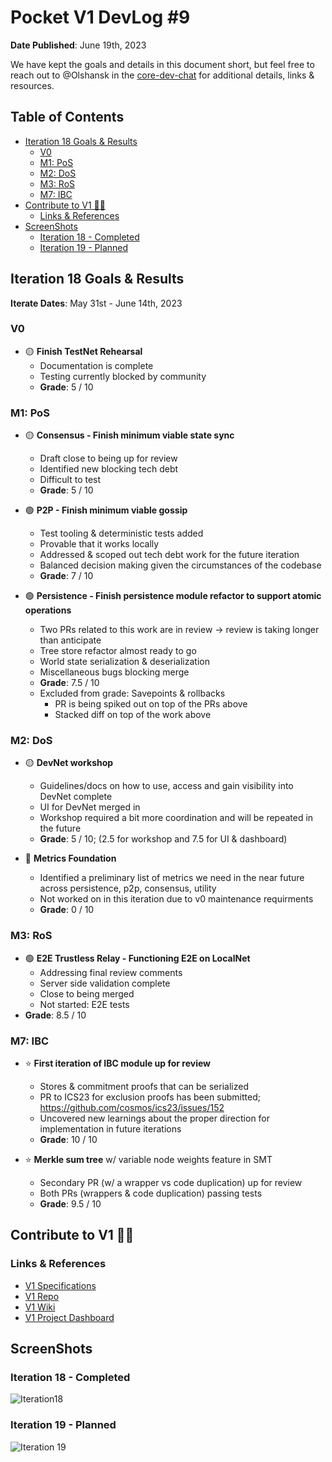 # Pocket V1 DevLog #9 <!-- omit in toc -->

**Date Published**: June 19th, 2023

We have kept the goals and details in this document short, but feel free to reach out to @Olshansk in the [core-dev-chat](https://discord.com/channels/553741558869131266/986789914379186226) for additional details, links & resources.

## Table of Contents <!-- omit in toc -->

- [Iteration 18 Goals \& Results](#iteration-18-goals--results)
  - [V0](#v0)
  - [M1: PoS](#m1-pos)
  - [M2: DoS](#m2-dos)
  - [M3: RoS](#m3-ros)
  - [M7: IBC](#m7-ibc)
- [Contribute to V1 🧑‍💻](#contribute-to-v1-)
  - [Links \& References](#links--references)
- [ScreenShots](#screenshots)
  - [Iteration 18 - Completed](#iteration-18---completed)
  - [Iteration 19 - Planned](#iteration-19---planned)

## Iteration 18 Goals & Results

**Iterate Dates**: May 31st - June 14th, 2023

### V0

- 🟡 **Finish TestNet Rehearsal**
  - Documentation is complete
  - Testing currently blocked by community
  - **Grade**: 5 / 10

### M1: PoS

- 🟡 **Consensus - Finish minimum viable state sync**

  - Draft close to being up for review
  - Identified new blocking tech debt
  - Difficult to test
  - **Grade**: 5 / 10

- 🟢 **P2P - Finish minimum viable gossip**

  - Test tooling & deterministic tests added
  - Provable that it works locally
  - Addressed & scoped out tech debt work for the future iteration
  - Balanced decision making given the circumstances of the codebase
  - **Grade**: 7 / 10

- 🟢 **Persistence - Finish persistence module refactor to support atomic operations**
  - Two PRs related to this work are in review → review is taking longer than anticipate
  - Tree store refactor almost ready to go
  - World state serialization & deserialization
  - Miscellaneous bugs blocking merge
  - **Grade**: 7.5 / 10
  - Excluded from grade: Savepoints & rollbacks
    - PR is being spiked out on top of the PRs above
    - Stacked diff on top of the work above

### M2: DoS

- 🟡 **DevNet workshop**

  - Guidelines/docs on how to use, access and gain visibility into DevNet complete
  - UI for DevNet merged in
  - Workshop required a bit more coordination and will be repeated in the future
  - **Grade**: 5 / 10; (2.5 for workshop and 7.5 for UI & dashboard)

- 🔴 **Metrics Foundation**
  - Identified a preliminary list of metrics we need in the near future across persistence, p2p, consensus, utility
  - Not worked on in this iteration due to v0 maintenance requirments
  - **Grade**: 0 / 10

### M3: RoS

- 🟢 **E2E Trustless Relay - Functioning E2E on LocalNet**
  - Addressing final review comments
  - Server side validation complete
  - Close to being merged
  - Not started: E2E tests
- **Grade**: 8.5 / 10

### M7: IBC

- ⭐ **First iteration of IBC module up for review**

  - Stores & commitment proofs that can be serialized
  - PR to ICS23 for exclusion proofs has been submitted; https://github.com/cosmos/ics23/issues/152
  - Uncovered new learnings about the proper direction for implementation in future iterations
  - **Grade**: 10 / 10

- ⭐ **Merkle sum tree** w/ variable node weights feature in SMT
  - Secondary PR (w/ a wrapper vs code duplication) up for review
  - Both PRs (wrappers & code duplication) passing tests
  - **Grade**: 9.5 / 10

## Contribute to V1 🧑‍💻

### Links & References

- [V1 Specifications](https://github.com/pokt-network/pocket-network-protocol)
- [V1 Repo](https://github.com/pokt-network/pocket)
- [V1 Wiki](https://github.com/pokt-network/pocket/wiki)
- [V1 Project Dashboard](https://github.com/pokt-network/pocket/projects?query=is%3Aopen)

## ScreenShots

### Iteration 18 - Completed

![Iteration18](https://github.com/pokt-network/smt/assets/1892194/86046baa-2b16-4dc4-bd53-993feb4f81c0)

### Iteration 19 - Planned

![Iteration 19](https://github.com/pokt-network/smt/assets/1892194/5254c518-9a43-4a16-bd8f-8f356eba0456)

<!-- GITHUB_WIKI: devlog/2023_06_19 -->
